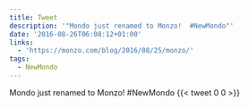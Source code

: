 ```yaml
---
title: Tweet
description: '"Mondo just renamed to Monzo!  #NewMondo"'
date: '2016-08-26T06:08:12+01:00'
links:
  - 'https://monzo.com/blog/2016/08/25/monzo/'
tags:
  - NewMondo
---
```

Mondo just renamed to Monzo!  #NewMondo
      {{< tweet 0 0 >}}
    
